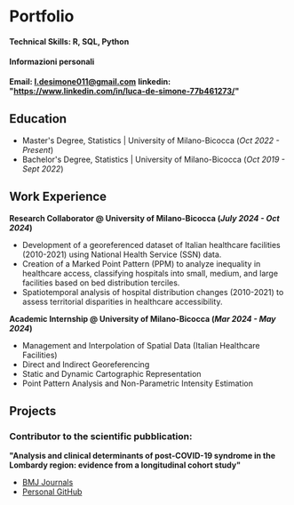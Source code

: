 # Portfolio

#### Technical Skills: R, SQL, Python
#### Informazioni personali
**Email: [l.desimone011@gmail.com](mailto:l.desimone011@gmail.com)**
**linkedin: "https://www.linkedin.com/in/luca-de-simone-77b461273/"**


## Education			       		
- Master's Degree, Statistics	| University of Milano-Bicocca (_Oct 2022 - Present_)	 			        		
- Bachelor's Degree, Statistics | University of Milano-Bicocca (_Oct 2019 - Sept 2022_)

## Work Experience
**Research Collaborator @ University of Milano-Bicocca (_July 2024 - Oct 2024_)**
- Development of a georeferenced dataset of Italian healthcare facilities (2010-2021) using National Health Service (SSN) data.
- Creation of a Marked Point Pattern (PPM) to analyze inequality in healthcare access, classifying hospitals into small, medium, and large facilities based on bed distribution terciles.
- Spatiotemporal analysis of hospital distribution changes (2010-2021) to assess territorial disparities in healthcare accessibility.


**Academic Internship @ University of Milano-Bicocca (_Mar 2024 - May 2024_)**
- Management and Interpolation of Spatial Data (Italian Healthcare Facilities)
- Direct and Indirect Georeferencing
- Static and Dynamic Cartographic Representation
- Point Pattern Analysis and Non-Parametric Intensity Estimation


## Projects
### Contributor to the scientific pubblication: 
**"Analysis and clinical determinants of post-COVID-19 syndrome in the Lombardy region: evidence from a longitudinal cohort study"** 
- [BMJ Journals](https://bmjopen.bmj.com/content/14/2/e075185)  
- [Personal GitHub](https://bmjopen.bmj.com/content/14/2/e075185)

